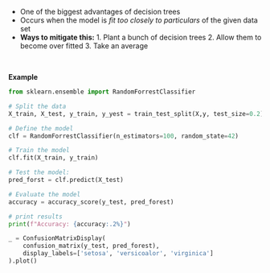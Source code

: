 - One of the biggest advantages of decision trees
- Occurs when the model is *fit too closely to particulars* of the given data set
- **Ways to mitigate this:**
	  1. Plant a bunch of decision trees
	  2. Allow them to become over fitted
	  3. Take an average

<br>

**Example** 
```python
from sklearn.ensemble import RandomForrestClassifier

# Split the data
X_train, X_test, y_train, y_yest = train_test_split(X,y, test_size=0.2)

# Define the model
clf = RandomForrestClassifier(n_estimators=100, random_state=42)

# Train the model 
clf.fit(X_train, y_train)

# Test the model:
pred_forst = clf.predict(X_test)

# Evaluate the model
accuracy = accuracy_score(y_test, pred_forest)

# print results
print(f"Accuracy: {accuracy:.2%}")

_ = ConfusionMatrixDisplay(
	confusion_matrix(y_test, pred_forest),
	display_labels=['setosa', 'versicoalor', 'virginica']
).plot()


```
